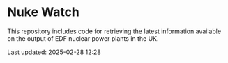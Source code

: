 # Nuke Watch

This repository includes code for retrieving the latest information available on the output of EDF nuclear power plants in the UK.

Last updated: 2025-02-28 12:28